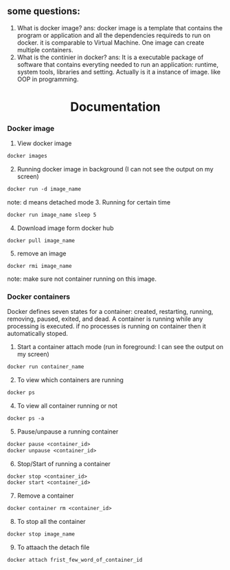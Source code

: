 ## some questions: 
1. What is docker image?
ans: docker image is a template that contains the program or application and all the dependencies requireds to run on docker. it is comparable to  Virtual Machine. One image can create multiple containers. 
2. What is the continier in docker?
ans: It is a executable package of software that contains everyting needed to run an application: runtime, system tools, libraries and setting. Actually is it a instance of image. like OOP in programming. 

<h1 align="center"> Documentation </h1>

### Docker image
1. View docker image
``` dockerfile
docker images
```
2. Running docker image in background (I can not see the output on my screen)
```dockerfile
docker run -d image_name
```
note: d means detached mode
3.  Running for certain time

```dockerfile
docker run image_name sleep 5
```
4. Download image form docker hub

```
docker pull image_name
```
5. remove an image
```
docker rmi image_name
```
note: make sure not container running on this image.



### Docker containers

Docker defines seven states for a container: created, restarting, running, removing, paused, exited, and dead.
A container is running while any processing is executed. if no processes is running on container then it automatically stoped. 

1. Start a container attach mode (run in foreground: I can see the output on my screen)
```dockerfile
docker run container_name
```
2. To view which containers are running
```dockerfile
docker ps
```
4. To view all container running or not 

```dockerfile
docker ps -a
```
5. Pause/unpause  a running  container

```dockerfile
docker pause <container_id>
docker unpause <container_id>
```
6. Stop/Start of running a container

```dockerfile
docker stop <container_id>
docker start <container_id>
```
7. Remove a container

```dockerfile
docker container rm <container_id>
```

8. To stop all the container

```dockerfile
docker stop image_name
```
9. To attaach the detach file 
```
docker attach frist_few_word_of_container_id
```
